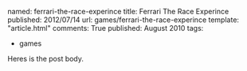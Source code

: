 named: ferrari-the-race-experince
title: Ferrari The Race Experince
published: 2012/07/14
url: games/ferrari-the-race-experince
template: "article.html"
comments: True
published: August 2010
tags:
- games

Heres is the post body.
